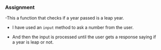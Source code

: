 ### Assignment
-This a function that checks if a year passed is a leap year.

- I have used an `input` method to ask a number from the user.

- And then the input is processed until the user gets a response saying if a year is leap or not.
